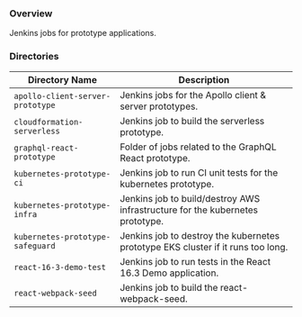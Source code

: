 ### Overview

Jenkins jobs for prototype applications.

### Directories

| Directory Name                     | Description                                                                      |
|------------------------------------|----------------------------------------------------------------------------------|
| `apollo-client-server-prototype`   | Jenkins jobs for the Apollo client & server prototypes.                          |
| `cloudformation-serverless`        | Jenkins job to build the serverless prototype.                                   |
| `graphql-react-prototype`          | Folder of jobs related to the GraphQL React prototype.                           |
| `kubernetes-prototype-ci`          | Jenkins job to run CI unit tests for the kubernetes prototype.                   |
| `kubernetes-prototype-infra`       | Jenkins job to build/destroy AWS infrastructure for the kubernetes prototype.    |
| `kubernetes-prototype-safeguard`   | Jenkins job to destroy the kubernetes prototype EKS cluster if it runs too long. |
| `react-16-3-demo-test`             | Jenkins job to run tests in the React 16.3 Demo application.                     |
| `react-webpack-seed`               | Jenkins job to build the react-webpack-seed.                                     |